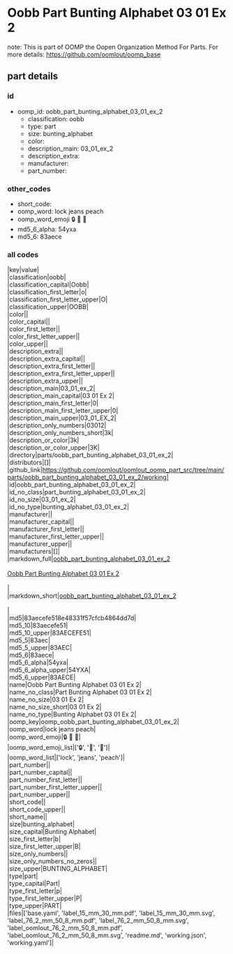 # Oobb Part Bunting Alphabet 03 01 Ex 2  

note: This is part of OOMP the Oopen Organization Method For Parts. For more details: https://github.com/oomlout/oomp_base

##  part details





### id
* oomp_id: oobb_part_bunting_alphabet_03_01_ex_2
  * classification: oobb
  * type: part
  * size: bunting_alphabet
  * color: 
  * description_main: 03_01_ex_2
  * description_extra: 
  * manufacturer: 
  * part_number: 

### other_codes
* short_code: 
* oomp_word: lock jeans peach
* oomp_word_emoji :lock: :jeans: :peach:
* md5_6_alpha: 54yxa
* md5_6: 83aece

### all codes 
|key|value|  
|classification|oobb|  
|classification_capital|Oobb|  
|classification_first_letter|o|  
|classification_first_letter_upper|O|  
|classification_upper|OOBB|  
|color||  
|color_capital||  
|color_first_letter||  
|color_first_letter_upper||  
|color_upper||  
|description_extra||  
|description_extra_capital||  
|description_extra_first_letter||  
|description_extra_first_letter_upper||  
|description_extra_upper||  
|description_main|03_01_ex_2|  
|description_main_capital|03 01 Ex 2|  
|description_main_first_letter|0|  
|description_main_first_letter_upper|0|  
|description_main_upper|03_01_EX_2|  
|description_only_numbers|03012|  
|description_only_numbers_short|3k|  
|description_or_color|3k|  
|description_or_color_upper|3K|  
|directory|parts/oobb_part_bunting_alphabet_03_01_ex_2|  
|distributors|[]|  
|github_link|https://github.com/oomlout/oomlout_oomp_part_src/tree/main/parts/oobb_part_bunting_alphabet_03_01_ex_2/working|  
|id|oobb_part_bunting_alphabet_03_01_ex_2|  
|id_no_class|part_bunting_alphabet_03_01_ex_2|  
|id_no_size|03_01_ex_2|  
|id_no_type|bunting_alphabet_03_01_ex_2|  
|manufacturer||  
|manufacturer_capital||  
|manufacturer_first_letter||  
|manufacturer_first_letter_upper||  
|manufacturer_upper||  
|manufacturers|[]|  
|markdown_full|[oobb_part_bunting_alphabet_03_01_ex_2](https://github.com/oomlout/oomlout_oomp_part_src/tree/main/parts/oobb_part_bunting_alphabet_03_01_ex_2/working)<br>[](https://github.com/oomlout/oomlout_oomp_part_src/tree/main/parts/oobb_part_bunting_alphabet_03_01_ex_2/working)<br>[Oobb Part Bunting Alphabet 03 01 Ex 2](https://github.com/oomlout/oomlout_oomp_part_src/tree/main/parts/oobb_part_bunting_alphabet_03_01_ex_2/working)<br><br>|  
|markdown_short|[oobb_part_bunting_alphabet_03_01_ex_2](https://github.com/oomlout/oomlout_oomp_part_src/tree/main/parts/oobb_part_bunting_alphabet_03_01_ex_2/working)<br><br>|  
|md5|83aecefe518e48331f57cfcb4864dd7d|  
|md5_10|83aecefe51|  
|md5_10_upper|83AECEFE51|  
|md5_5|83aec|  
|md5_5_upper|83AEC|  
|md5_6|83aece|  
|md5_6_alpha|54yxa|  
|md5_6_alpha_upper|54YXA|  
|md5_6_upper|83AECE|  
|name|Oobb Part Bunting Alphabet 03 01 Ex 2|  
|name_no_class|Part Bunting Alphabet 03 01 Ex 2|  
|name_no_size|03 01 Ex 2|  
|name_no_size_short|03 01 Ex 2|  
|name_no_type|Bunting Alphabet 03 01 Ex 2|  
|oomp_key|oomp_oobb_part_bunting_alphabet_03_01_ex_2|  
|oomp_word|lock jeans peach|  
|oomp_word_emoji|:lock: :jeans: :peach:|  
|oomp_word_emoji_list|[':lock:', ':jeans:', ':peach:']|  
|oomp_word_list|['lock', 'jeans', 'peach']|  
|part_number||  
|part_number_capital||  
|part_number_first_letter||  
|part_number_first_letter_upper||  
|part_number_upper||  
|short_code||  
|short_code_upper||  
|short_name||  
|size|bunting_alphabet|  
|size_capital|Bunting Alphabet|  
|size_first_letter|b|  
|size_first_letter_upper|B|  
|size_only_numbers||  
|size_only_numbers_no_zeros||  
|size_upper|BUNTING_ALPHABET|  
|type|part|  
|type_capital|Part|  
|type_first_letter|p|  
|type_first_letter_upper|P|  
|type_upper|PART|  
|files|['base.yaml', 'label_15_mm_30_mm.pdf', 'label_15_mm_30_mm.svg', 'label_76_2_mm_50_8_mm.pdf', 'label_76_2_mm_50_8_mm.svg', 'label_oomlout_76_2_mm_50_8_mm.pdf', 'label_oomlout_76_2_mm_50_8_mm.svg', 'readme.md', 'working.json', 'working.yaml']|  
